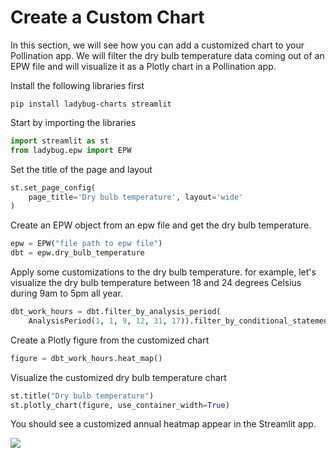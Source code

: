# Create a Custom Chart

In this section, we will see how you can add a customized chart to your Pollination app. We will filter the dry bulb temperature data coming out of an EPW file and will visualize it as a Plotly chart in a Pollination app.

Install the following libraries first

```
pip install ladybug-charts streamlit
```

Start by importing the libraries

```python
import streamlit as st
from ladybug.epw import EPW
```

Set the title of the page and layout

```python
st.set_page_config(
    page_title='Dry bulb temperature', layout='wide'
)
```

Create an EPW object from an epw file and get the dry bulb temperature.

```python
epw = EPW("file path to epw file")
dbt = epw.dry_bulb_temperature
```

Apply some customizations to the dry bulb temperature. for example, let's visualize the dry bulb temperature between 18 and 24 degrees Celsius during 9am to 5pm all year.

```python
dbt_work_hours = dbt.filter_by_analysis_period(
    AnalysisPeriod(1, 1, 9, 12, 31, 17)).filter_by_conditional_statement('a>=18 and a<=24')
```

Create a Plotly figure from the customized chart

```python
figure = dbt_work_hours.heat_map()
```

Visualize the customized dry bulb temperature chart

```python
st.title("Dry bulb temperature")
st.plotly_chart(figure, use_container_width=True)
```

You should see a customized annual heatmap appear in the Streamlit app.&#x20;

![](../.gitbook/assets/pollination-apps/dbt\_custom.png)
